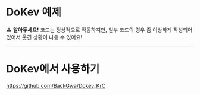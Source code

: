 # DoKev 예제
⚠️ **알아두세요!**
코드는 정상적으로 작동하지만, 일부 코드의 경우 좀 이상하게 작성되어있어서 웃긴 상황이 나옹 수 있어요!



---

# **DoKev에서 사용하기**
https://github.com/BackGwa/Dokev_KrC